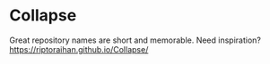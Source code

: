 # Collapse
Great repository names are short and memorable. Need inspiration?
https://riptoraihan.github.io/Collapse/
